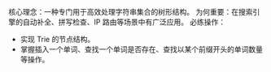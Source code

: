 核心理念：一种专门用于高效处理字符串集合的树形结构。
为何重要：在搜索引擎的自动补全、拼写检查、IP 路由等场景中有广泛应用。
必练操作：

- 实现 Trie 的节点结构。
- 掌握插入一个单词、查找一个单词是否存在、查找以某个前缀开头的单词数量等操作。
